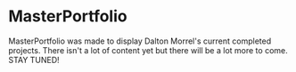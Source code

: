 # MasterPortfolio

MasterPortfolio was made to display Dalton Morrel's current completed projects. There isn't a lot of content yet but there will be a lot more to come. STAY TUNED!
